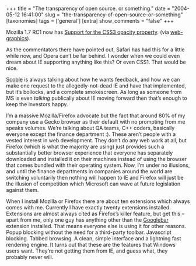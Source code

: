 +++
title = "The transparency of open source. or something."
date = "2004-05-12 16:41:00"
slug = "the-transparency-of-open-source-or-something"
[taxonomies]
tags = ['general']
[extra]
show_comments = "false"
+++

Mozilla 1.7 RC1 now has [Support for the CSS3 opacity property](<Support for the CSS3 opacity property.>). (via [web-graphics](http://web-graphics.com/mtarchive/001210.php)).

As the commentators there have pointed out, Safari has had this for a little while now, and Opera can’t be far behind. I wonder when we could even dream about IE supporting anything like this? Or even CSS1. That would be nice.

[Scoble](http://scoble.weblogs.com) is always talking about how he wants feedback, and how we can make one request to the allegedly-not-dead IE and have that implemented, but it’s bollocks, and a complete smokescreen. As long as someone from MS is even *talking* publically about IE moving forward then that’s enough to keep the investors happy.

I’m a massive Mozilla/Firefox advocate but the fact that around 80% of my company use a Gecko browser as their default with no prompting from me speaks volumes. We’re talking about QA teams, C++ coders, basically everyone except the finance department :). These aren’t people with a vested interest in web development. They don’t do any web work at all, but Firefox (which is what the majority are using) just provides such a substantially better browser experience that everyone has separately downloaded and installed it on their machines instead of using the browser that comes bundled with their operating system. Now, I’m under no illusions, and until the finance departments in companies around the world are switching voluntarily then nothing will happen to IE and Firefox will just be the illusion of competition which Microsoft can wave at future legislation against them.

When I install Mozilla or Firefox there are about ten extensions which always comes with me. Currently I have exactly twenty extensions installed. Extensions are almost always cited as Firefox’s killer feature, but get this – apart from me, only one guy has anything other than the [Googlebar](http://googlebar.mozdev.org/) extension installed. That means everyone else is using it for other reasons. Popup blocking without the need for a third-party toolbar. Javascript blocking. Tabbed browsing. A clean, simple interface and a lightning fast rendering engine. It turns out that these are the features that Windows users want. They’re not getting them from IE, and guess what, they probably never will.
